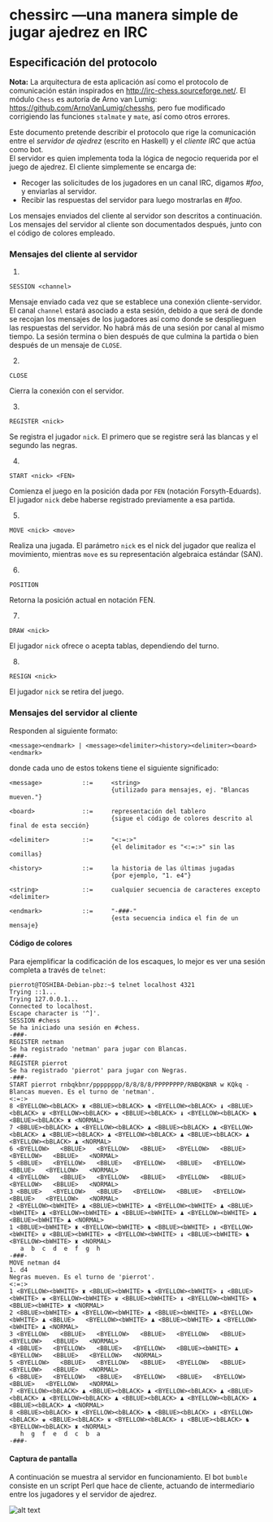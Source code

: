 # chessirc —una manera simple de jugar ajedrez en IRC

## Especificación del protocolo

**Nota:** La arquitectura de esta aplicación así como el protocolo de comunicación están inspirados en http://irc-chess.sourceforge.net/. El módulo `Chess` es autoría de Arno van Lumig: https://github.com/ArnoVanLumig/chesshs, pero fue modificado corrigiendo las funciones `stalmate` y `mate`, así como otros errores.

Este documento pretende describir el protocolo que rige la comunicación entre el _servidor de ajedrez_ (escrito en Haskell) y el _cliente IRC_ que actúa como bot.  
El servidor es quien implementa toda la lógica de negocio requerida por el juego de ajedrez. El cliente simplemente se encarga de: 

* Recoger las solicitudes de los jugadores en un canal IRC, digamos _#foo_, y enviarlas al servidor.
* Recibir las respuestas del servidor para luego mostrarlas en _#foo_.

Los mensajes enviados del cliente al servidor son descritos a continuación. Los mensajes del servidor al cliente son documentados después, junto con el código de colores empleado.

### Mensajes del cliente al servidor

1. 
```
SESSION <channel>
```

Mensaje enviado cada vez que se establece una conexión cliente-servidor. El canal `channel` estará asociado a esta sesión, debido a que será de donde se recojan los mensajes de los jugadores así como donde se desplieguen las respuestas del servidor. No habrá más de una sesión por canal al mismo tiempo. La sesión termina o bien después de que culmina la partida o bien después de un mensaje de `CLOSE`.

2. 
```
CLOSE
```

Cierra la conexión con el servidor.

3. 
```
REGISTER <nick>
```

Se registra el jugador `nick`. El primero que se registre será las blancas y el segundo las negras.

4. 
```
START <nick> <FEN>
```

Comienza el juego en la posición dada por `FEN` (notación Forsyth-Eduards). El jugador `nick` debe haberse registrado previamente a esa partida.

5. 
```
MOVE <nick> <move>
```

Realiza una jugada. El parámetro `nick` es el nick del jugador que realiza el movimiento, mientras `move` es su representación algebraica estándar (SAN).

6. 
```
POSITION
```

Retorna la posición actual en notación FEN.

7. 
```
DRAW <nick>
```

El jugador `nick` ofrece o acepta tablas, dependiendo del turno.

8. 
```
RESIGN <nick>
```

El jugador `nick` se retira del juego.


### Mensajes del servidor al cliente

Responden al siguiente formato:

```
<message><endmark> | <message><delimiter><history><delimiter><board><endmark>
```

donde cada uno de estos tokens tiene el siguiente significado:

```
<message>           ::=     <string>
                            {utilizado para mensajes, ej. "Blancas mueven."}

<board>             ::=     representación del tablero
                            {sigue el código de colores descrito al final de esta sección}

<delimiter>         ::=     "<:=:>"
                            {el delimitador es "<:=:>" sin las comillas}

<history>           ::=     la historia de las últimas jugadas
                            {por ejemplo, "1. e4"}

<string>            ::=     cualquier secuencia de caracteres excepto <delimiter>

<endmark>           ::=     "-###-"
                            {esta secuencia indica el fin de un mensaje}
```


#### Código de colores

Para ejemplificar la codificación de los escaques, lo mejor es ver una sesión completa a través de `telnet`:

```
pierrot@TOSHIBA-Debian-pbz:~$ telnet localhost 4321
Trying ::1...
Trying 127.0.0.1...
Connected to localhost.
Escape character is '^]'.
SESSION #chess
Se ha iniciado una sesión en #chess.
-###-
REGISTER netman    
Se ha registrado 'netman' para jugar con Blancas.
-###-
REGISTER pierrot
Se ha registrado 'pierrot' para jugar con Negras.
-###-
START pierrot rnbqkbnr/pppppppp/8/8/8/8/PPPPPPPP/RNBQKBNR w KQkq -
Blancas mueven. Es el turno de 'netman'.
<:=:>
8 <BYELLOW><bBLACK> ♜ <BBLUE><bBLACK> ♞ <BYELLOW><bBLACK> ♝ <BBLUE><bBLACK> ♛ <BYELLOW><bBLACK> ♚ <BBLUE><bBLACK> ♝ <BYELLOW><bBLACK> ♞ <BBLUE><bBLACK> ♜ <NORMAL>
7 <BBLUE><bBLACK> ♟ <BYELLOW><bBLACK> ♟ <BBLUE><bBLACK> ♟ <BYELLOW><bBLACK> ♟ <BBLUE><bBLACK> ♟ <BYELLOW><bBLACK> ♟ <BBLUE><bBLACK> ♟ <BYELLOW><bBLACK> ♟ <NORMAL>
6 <BYELLOW>   <BBLUE>   <BYELLOW>   <BBLUE>   <BYELLOW>   <BBLUE>   <BYELLOW>   <BBLUE>   <NORMAL>
5 <BBLUE>   <BYELLOW>   <BBLUE>   <BYELLOW>   <BBLUE>   <BYELLOW>   <BBLUE>   <BYELLOW>   <NORMAL>
4 <BYELLOW>   <BBLUE>   <BYELLOW>   <BBLUE>   <BYELLOW>   <BBLUE>   <BYELLOW>   <BBLUE>   <NORMAL>
3 <BBLUE>   <BYELLOW>   <BBLUE>   <BYELLOW>   <BBLUE>   <BYELLOW>   <BBLUE>   <BYELLOW>   <NORMAL>
2 <BYELLOW><bWHITE> ♟ <BBLUE><bWHITE> ♟ <BYELLOW><bWHITE> ♟ <BBLUE><bWHITE> ♟ <BYELLOW><bWHITE> ♟ <BBLUE><bWHITE> ♟ <BYELLOW><bWHITE> ♟ <BBLUE><bWHITE> ♟ <NORMAL>
1 <BBLUE><bWHITE> ♜ <BYELLOW><bWHITE> ♞ <BBLUE><bWHITE> ♝ <BYELLOW><bWHITE> ♛ <BBLUE><bWHITE> ♚ <BYELLOW><bWHITE> ♝ <BBLUE><bWHITE> ♞ <BYELLOW><bWHITE> ♜ <NORMAL>
   a  b  c  d  e  f  g  h
-###-
MOVE netman d4
1. d4
Negras mueven. Es el turno de 'pierrot'.
<:=:>
1 <BYELLOW><bWHITE> ♜ <BBLUE><bWHITE> ♞ <BYELLOW><bWHITE> ♝ <BBLUE><bWHITE> ♚ <BYELLOW><bWHITE> ♛ <BBLUE><bWHITE> ♝ <BYELLOW><bWHITE> ♞ <BBLUE><bWHITE> ♜ <NORMAL>
2 <BBLUE><bWHITE> ♟ <BYELLOW><bWHITE> ♟ <BBLUE><bWHITE> ♟ <BYELLOW><bWHITE> ♟ <BBLUE>   <BYELLOW><bWHITE> ♟ <BBLUE><bWHITE> ♟ <BYELLOW><bWHITE> ♟ <NORMAL>
3 <BYELLOW>   <BBLUE>   <BYELLOW>   <BBLUE>   <BYELLOW>   <BBLUE>   <BYELLOW>   <BBLUE>   <NORMAL>
4 <BBLUE>   <BYELLOW>   <BBLUE>   <BYELLOW>   <BBLUE><bWHITE> ♟ <BYELLOW>   <BBLUE>   <BYELLOW>   <NORMAL>
5 <BYELLOW>   <BBLUE>   <BYELLOW>   <BBLUE>   <BYELLOW>   <BBLUE>   <BYELLOW>   <BBLUE>   <NORMAL>
6 <BBLUE>   <BYELLOW>   <BBLUE>   <BYELLOW>   <BBLUE>   <BYELLOW>   <BBLUE>   <BYELLOW>   <NORMAL>
7 <BYELLOW><bBLACK> ♟ <BBLUE><bBLACK> ♟ <BYELLOW><bBLACK> ♟ <BBLUE><bBLACK> ♟ <BYELLOW><bBLACK> ♟ <BBLUE><bBLACK> ♟ <BYELLOW><bBLACK> ♟ <BBLUE><bBLACK> ♟ <NORMAL>
8 <BBLUE><bBLACK> ♜ <BYELLOW><bBLACK> ♞ <BBLUE><bBLACK> ♝ <BYELLOW><bBLACK> ♚ <BBLUE><bBLACK> ♛ <BYELLOW><bBLACK> ♝ <BBLUE><bBLACK> ♞ <BYELLOW><bBLACK> ♜ <NORMAL>
   h  g  f  e  d  c  b  a
-###-
```


#### Captura de pantalla

A continuación se muestra al servidor en funcionamiento. El bot `bumble` consiste en un script Perl que hace de cliente, actuando de intermediario entre los jugadores y el servidor de ajedrez.

![alt text](https://raw.githubusercontent.com/pierrot14/chessirc/master/Captura%20de%20pantalla%202018-03-18%2001.37.15.png)
